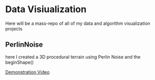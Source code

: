 # Data Visiualization

Here will be a mass-repo of all of my data and algorithm visualization projects

## PerlinNoise
here I created a 3D procedural terrain using Perlin Noise and the beginShape() 

[Demonstration Video](https://www.youtube.com/watch?v=GwPkL6ZW1K4&feature=youtu.be)
